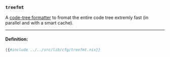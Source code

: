 ### `treefmt`

A [code-tree formatter][treefmt] to fromat the entire code tree extremly fast (in parallel and with a smart cache).

[treefmt]: https://github.com/numtide/treefmt

---

#### Definition:

```nix
{{#include ../../src/lib/cfg/treefmt.nix}}
```
